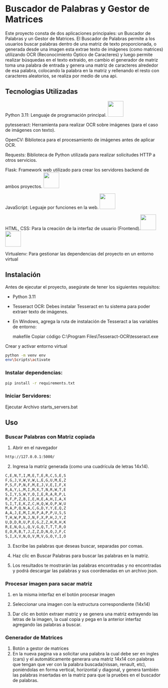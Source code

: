 # Buscador de Palabras y Gestor de Matrices

Este proyecto consta de dos aplicaciones principales: un Buscador de Palabras y un Gestor de Matrices. El Buscador de Palabras permite a los usuarios buscar palabras dentro de una matriz de texto proporcionada, o generada desde una imagen esta extrae texto de imágenes (como matrices) utilizando OCR (Reconocimiento Óptico de Caracteres) y luego permite realizar búsquedas en el texto extraído, en cambio el generador de matriz  toma una palabra de entrada y genera una matriz de caracteres alrededor de esa palabra, colocando la palabra en la matriz y rellenando el resto con caracteres aleatorios, se realiza por medio de una api.

## Tecnologias Utilizadas

Python 3.11: Lenguaje de programación principal. <img height="50" src="https://user-images.githubusercontent.com/25181517/183423507-c056a6f9-1ba8-4312-a350-19bcbc5a8697.png">

pytesseract: Herramienta para realizar OCR sobre imágenes (para el caso de imágenes con texto).

OpenCV: Biblioteca para el procesamiento de imágenes antes de aplicar OCR.

Requests: Biblioteca de Python utilizada para realizar solicitudes HTTP a otros servicios.

Flask: Framework web utilizado para crear los servidores backend de ambos proyectos. <img height="50" src="https://user-images.githubusercontent.com/25181517/183423775-2276e25d-d43d-4e58-890b-edbc88e915f7.png">

JavaScript: Leguaje por funciones en la web. <img height="50" src="https://user-images.githubusercontent.com/25181517/117447155-6a868a00-af3d-11eb-9cfe-245df15c9f3f.png">


HTML, CSS: Para la creación de la interfaz de usuario (Frontend).<img height="50" src="https://user-images.githubusercontent.com/25181517/192158954-f88b5814-d510-4564-b285-dff7d6400dad.png"> <img height="50" src="https://user-images.githubusercontent.com/25181517/183898674-75a4a1b1-f960-4ea9-abcb-637170a00a75.png">

Virtualenv: Para gestionar las dependencias del proyecto en un entorno virtual



## Instalación
Antes de ejecutar el proyecto, asegúrate de tener los siguientes requisitos:

* Python 3.11

* Tesseract OCR: Debes instalar Tesseract en tu sistema para poder extraer texto de imágenes. 

* En Windows, agrega la ruta de instalación de Tesseract a las variables de entorno:

  makefile
  Copiar código
  C:\Program Files\Tesseract-OCR\tesseract.exe
  
Crear y activar entorno virtual
```bash
python -m venv env
env\Scripts\activate
```
### Instalar dependencias:
```bash
pip install -r requirements.txt
```
### Iniciar Servidores:
Ejecutar Archivo starts_servers.bat


## Uso
### Buscar Palabras con Matriz copiada
1. Abrir en el navegador
```bash
http://127.0.0.1:5000/
```
2. Ingresa la matriz generada (como una cuadrícula de letras 14x14).
```bash
C,E,N,T,I,M,E,T,E,R,C,S,E,S
F,G,J,V,W,V,W,L,E,G,U,M,E,Z
P,S,F,P,N,F,M,E,J,V,E,I,F,X
R,A,Y,L,M,I,M,X,T,N,R,W,T,E
S,I,Y,S,W,Y,O,I,E,R,A,R,P,L
R,F,P,Z,B,I,E,H,E,A,H,I,A,X
S,I,T,E,K,Z,C,H,Q,W,O,P,W,U
M,A,P,Q,N,A,C,G,D,Y,Y,E,Q,Z
A,A,J,E,M,I,H,P,A,P,P,U,S,S
T,H,W,P,N,J,N,F,X,P,H,J,Y,Z
U,D,D,R,U,P,E,G,Z,Z,H,R,H,K
R,E,N,O,L,Q,V,G,Q,T,T,T,R,O
E,O,R,B,T,J,Z,Z,D,N,O,J,F,C
S,I,X,V,N,O,V,M,V,G,O,Y,I,O
``` 
3. Escribe las palabras que deseas buscar, separadas por comas.
4. Haz clic en Buscar Palabras para buscar las palabras en la matriz.

5. Los resultados te mostrarán las palabras encontradas y no encontradas y podrá descargar las palabras y sus coordenadas en un archivo json.

### Procesar imagen para sacar matriz
1. en la misma interfaz en el botón procesar imagen

2. Seleccionar una imagen con la estructura correspondiente (14x14)
3. Dar clic en botón extraer matriz y se genera una matriz extrayendo las letras de la imagen, la cual copia y pega en la anterior interfaz agregando las palabras a buscar.

### Generador de Matrices
1. Botón a gestor de matrices
2. En la nueva pagina va a solicitar una palabra la cual debe ser en ingles (cars) y el automáticamente generara una matriz 14x14 con palabras que tengan que ver con la palabra buscada(nissan, renault, etc), poniéndolas en forma vertical, horizontal y diagonal, y genera también las palabras insertadas en la matriz para que la pruebes en el buscador de palabras.


